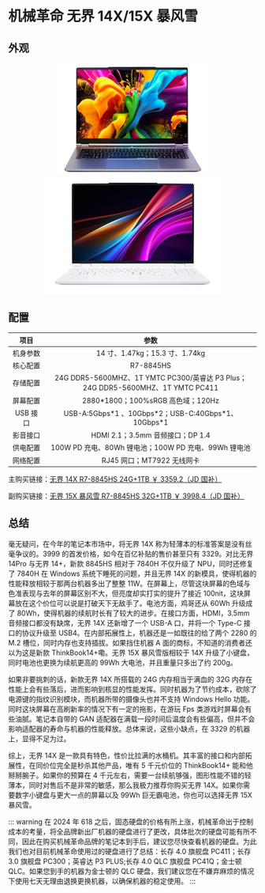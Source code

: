 # 机械革命 无界 14X/15X 暴风雪

## 外观

<div style="margin: 0 auto; text-align: center; width: 60%"><img src="./assets/无界14x.png" /></div>
<div style="margin: 0 auto; text-align: center; width: 70%"><img src="./assets/无界15x暴风雪.png" /></div>

## 配置

|   项目   |                                        参数                                         |
| :------: | :---------------------------------------------------------------------------------: |
| 机身参数 |                           14 寸、1.47kg；15.3 寸、1.74kg                            |
| 核心配置 |                                      R7-8845HS                                      |
| 存储配置 | 24G DDR5-5600MHZ、1T YMTC PC300/英睿达 P3 Plus；<br>24G DDR5-5600MHZ、1T YMTC PC411 |
| 屏幕配置 |                         2880\*1800；100%sRGB 高色域；120Hz                          |
| USB 接口 |               USB-A:5Gbps\*1 、10Gbps\*2；USB-C:40Gbps\*1、10Gbps\*1                |
| 影音接口 |                          HDMI 2.1；3.5mm 音频接口；DP 1.4                           |
| 供电配置 |                100W PD 充电、80Wh 锂电池；100W PD 充电、99Wh 锂电池                 |
| 网络配置 |                             RJ45 网口；MT7922 无线网卡                              |

主购买链接：[无界 14X R7-8845HS 24G+1TB ￥ 3359.2（JD 国补）](https://3.cn/2b23r-Ij)

副购买链接：[无界 15X 暴风雪 R7-8845HS 32G+1TB ￥ 3998.4（JD 国补）](https://3.cn/2b23-y95)

## 总结

毫无疑问，在今年的笔记本市场中，将无界 14X 称为轻薄本的标准答案是没有丝毫争议的。3999 的首发价格，如今在百亿补贴的售价甚至只有 3329。对比无界 14Pro 与无界 14+，新款 8845HS 相对于 7840H 不仅升级了 NPU，同时还修复了 7840H 在 Windows 系统下睡死的问题，并且无界 14X 的新模具，使得机器的性能释放相较于那两台机器多出了整整 11W。在屏幕上，尽管这块屏幕的色域与色准表现与去年的屏幕区别不大，但亮度却实打实的提升了接近 100nit，这块屏幕放在这个价位可以说是打破天下无敌手了。电池方面，鸡哥还从 60Wh 升级成了 80Wh，使得机器的续航时长有了较大的进步。在接口方面，HDMI，3.5mm 音频接口都没有缺席，无界 14X 还新增了一个 USB-A 口，并将一个 Type-C 接口的协议升级至 USB4。在内部拓展性上，机器还是一如既往的给了两个 2280 的 M.2 槽位，同时内存也支持插拔。如果挡住机器 A 面的商标，不知道的消费者还以为这是新款 ThinkBook14+嘞。无界 15X 暴风雪版相较于 14X 升级了小键盘，同时电池也更换为续航更高的 99Wh 大电池，并且重量只多出了约 200g。

如果非要挑刺的话，新款无界 14X 所搭载的 24G 内存相当于满血的 32G 内存在性能上会有些落后，进而影响到核显的性能发挥。同时机器为了节约成本，砍除了电源键的指纹识别模块，而机器所带的摄像头也并不支持 Windows Hello 功能。同时这块屏幕在高刷新率的情况下有一定的拖影，在游玩 Fps 类游戏时屏幕会有些油腻。笔记本自带的 GAN 适配器在满载一段时间后温度会有些偏高，但并不会影响适配器的寿命与机器的性能释放。总体来说，这些小缺点，在 3329 的机器上，显得不足为过。

综上，无界 14X 是一款具有特色，性价比拉满的水桶机。其丰富的接口和内部拓展性，在同价位完全是秒杀其他产品，唯有 5 千元价位的 ThinkBook14+ 能和他掰掰腕子。如果你的预算在 4 千元左右，需要一台续航够强，图形性能不错的轻薄本，同时对售后不是非常的敏感，那么我极力推荐你购买无界 14X。如果你需要数字小键盘与更大一点的屏幕以及 99Wh 巨无霸电池，你也可以选择无界 15X 暴风雪。

::: warning
在 2024 年 618 之后，固态硬盘的价格有所上涨，机械革命出于控制成本的考量，将全品牌新出厂机器的硬盘进行了更改，具体批次的硬盘可能有所不同，因此在购买机械革命品牌的笔记本到手后，建议您尽快查看机器的硬盘。为此我们也对目前机械革命使用过的硬盘进行了总结：长存 4.0 旗舰盘 PC411；长存 3.0 旗舰盘 PC300；英睿达 P3 PLUS;长存 4.0 QLC 旗舰盘 PC41Q；金士顿 QLC。如果您到手的机器为金士顿的 QLC 硬盘，我们建议您在不嫌弃麻烦的情况下使用七天无理由退换更换机器，以确保机器的稳定使用。
:::
